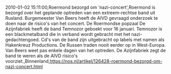 2010-01-02 15:11:00,Roermond bezorgd om 'nazi-concert',Roermond is bezorgd over het geplande optreden van een extreem-rechtse band uit Rusland. Burgemeester Van Beers heeft de AIVD gevraagd onderzoek te doen naar de risico's van het concert. De Roermondse popzaal De Azijnfabriek heeft de band Temnozor geboekt voor 16 januari. Temnozor is een blackmetalband die in verband wordt gebracht met het nazi-gedachtengoed. Cd's van de band zijn uitgebracht op labels met namen als Hakenkreuz Productions. De Russen traden nooit eerder op in West-Europa. Van Beers weet pas enkele dagen van het optreden. De Azijnfabriek zegt de band te weren als de AIVD risico's voorziet.,Binnenland,https://nos.nl/artikel/126428-roermond-bezorgd-om-nazi-concert.html